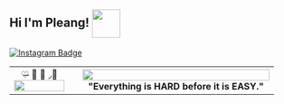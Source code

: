 ## Hi I'm Pleang! <img align="center" src="https://media3.giphy.com/media/20HHL9gfk3MoP8JAIp/giphy.gif?cid=ecf05e47pwiwm5wvk7c0wxz6zfxbypnpuy00bdl5i5yz3a26&rid=giphy.gif&ct=s" width="50" height="50">


<!-- ₍⑅ᐢ..ᐢ₎♡  ₍ᐢ.  ̯.ᐢ₎ -->
[![Instagram
Badge](https://img.shields.io/badge/-@tjsd_l-purple?style=flat&logo=instagram&logoColor=white&link=https://www.instagram.com/?hl=en)](https://www.instagram.com/?hl=en)


<!-- https://www.instagram.com/?hl=en -->
<!-- 
<div>
  <img align="center" src="https://media3.giphy.com/media/20HHL9gfk3MoP8JAIp/giphy.gif?cid=ecf05e47pwiwm5wvk7c0wxz6zfxbypnpuy00bdl5i5yz3a26&rid=giphy.gif&ct=s" width="100" height="100">
  <img align="left" width="40%" src="https://github-readme-stats.vercel.app/api/top-langs/?username=anuraghazra&layout=compact">
  [![Top Langs](https://github-readme-stats.vercel.app/api/top-langs/?username=anuraghazra&layout=compact)](https://github.com/anuraghazra/github-readme-stats)
</div> -->

<!-- [![Top Langs](https://github-readme-stats.vercel.app/api/top-langs/?username=anuraghazra&layout=compact)](https://github.com/anuraghazra/github-readme-stats) -->
<!-- <img align="center" src="https://media3.giphy.com/media/20HHL9gfk3MoP8JAIp/giphy.gif?cid=ecf05e47pwiwm5wvk7c0wxz6zfxbypnpuy00bdl5i5yz3a26&rid=giphy.gif&ct=s" width="80" height="80"> -->
<table>
  <tr>
    <td colspan="2" align="center"> ♡̶ 💒 💭 ◞🐰 
      <img align="center" width="100%" src="https://spotify-recently-played-readme.vercel.app/api?user=x6lp5a8tjyd1ely2jbqnf0eu3" alt=""></img>
    </td>
    <td><th colspan="2"><img width="100%" src="https://i.pinimg.com/originals/8d/be/96/8dbe966e815f9aa53bd12d9bb640b83c.gif">"Everything is HARD before it is EASY."</th></td>
  </tr>
<!--   <tr><th colspan="2"><img width="100%" src="https://i.pinimg.com/originals/d2/c0/a7/d2c0a74ad6a2530de22751bf414b3939.gif"></th></tr> -->
</table>
<!-- https://raw.githubusercontent.com/HyunCafe/HyunCafe/main/assests/loficity.gif -->
<!-- https://i.pinimg.com/originals/d2/c0/a7/d2c0a74ad6a2530de22751bf414b3939.gif -->
 <!-- 🔭 I’m currently working on ...
🌱 I’m currently learning ...
👯 I’m looking to collaborate on ...
🤔 I’m looking for help with ...
💬 Ask me about ...
📫 How to reach me: ...
😄 Pronouns: ...
⚡ Fun fact: ... -->
